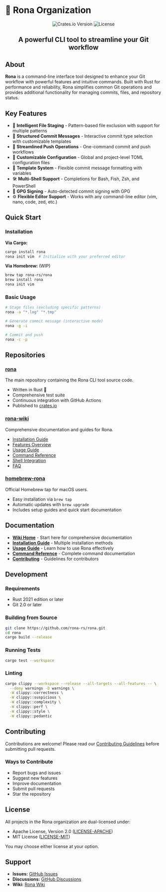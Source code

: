 # 🔌 Rona Organization

<p align="center">
  <img src="https://img.shields.io/crates/v/rona.svg" alt="Crates.io Version">
  <img src="https://img.shields.io/crates/l/rona" alt="License">
</p>

<h2 align="center">
  A powerful CLI tool to streamline your Git workflow
</h2>

## About

**Rona** is a command-line interface tool designed to enhance your Git workflow with powerful features and intuitive commands. Built with Rust for performance and reliability, Rona simplifies common Git operations and provides additional functionality for managing commits, files, and repository status.

## Key Features

- 🚀 **Intelligent File Staging** - Pattern-based file exclusion with support for multiple patterns
- 📝 **Structured Commit Messages** - Interactive commit type selection with customizable templates
- 🔄 **Streamlined Push Operations** - One-command commit and push workflows
- 🎯 **Customizable Configuration** - Global and project-level TOML configuration files
- 🎨 **Template System** - Flexible commit message formatting with variables
- 🛠 **Multi-Shell Support** - Completions for Bash, Fish, Zsh, and PowerShell
- 🔐 **GPG Signing** - Auto-detected commit signing with GPG
- ⚙️ **Flexible Editor Support** - Works with any command-line editor (vim, nano, code, zed, etc.)

## Quick Start

### Installation

**Via Cargo:**
```bash
cargo install rona
rona init vim  # Initialize with your preferred editor
```

**Via Homebrew:** (WIP)
```bash
brew tap rona-rs/rona
brew install rona
rona init vim
```

### Basic Usage

```bash
# Stage files (excluding specific patterns)
rona -a "*.log" "*.tmp"

# Generate commit message (interactive mode)
rona -g -i

# Commit and push
rona -c -p
```

## Repositories

### [rona](https://github.com/rona-rs/rona)
The main repository containing the Rona CLI tool source code.
- Written in Rust 🦀
- Comprehensive test suite
- Continuous integration with GitHub Actions
- Published to [crates.io](https://crates.io/crates/rona)

### [rona-wiki](https://github.com/rona-rs/rona-wiki)
Comprehensive documentation and guides for Rona.
- [Installation Guide](https://github.com/rona-rs/rona-wiki/blob/main/Installation.md)
- [Features Overview](https://github.com/rona-rs/rona-wiki/blob/main/Features.md)
- [Usage Guide](https://github.com/rona-rs/rona-wiki/blob/main/Usage-Guide.md)
- [Command Reference](https://github.com/rona-rs/rona-wiki/blob/main/Command-Reference.md)
- [Shell Integration](https://github.com/rona-rs/rona-wiki/blob/main/Shell-Integration.md)
- [FAQ](https://github.com/rona-rs/rona-wiki/blob/main/FAQ.md)

### [homebrew-rona](https://github.com/rona-rs/homebrew-rona)
Official Homebrew tap for macOS users.
- Easy installation via `brew tap`
- Automatic updates with `brew upgrade`
- Includes setup guides and quick start documentation

## Documentation

- **[Wiki Home](https://github.com/rona-rs/rona-wiki)** - Start here for comprehensive documentation
- **[Installation Guide](https://github.com/rona-rs/rona-wiki/blob/main/Installation.md)** - Multiple installation methods
- **[Usage Guide](https://github.com/rona-rs/rona-wiki/blob/main/Usage-Guide.md)** - Learn how to use Rona effectively
- **[Command Reference](https://github.com/rona-rs/rona-wiki/blob/main/Command-Reference.md)** - Complete command documentation
- **[Contributing](https://github.com/rona-rs/rona/blob/main/CONTRIBUTING.md)** - Guidelines for contributors

## Development

### Requirements
- Rust 2021 edition or later
- Git 2.0 or later

### Building from Source
```bash
git clone https://github.com/rona-rs/rona.git
cd rona
cargo build --release
```

### Running Tests
```bash
cargo test --workspace
```

### Linting
```bash
cargo clippy --workspace --release --all-targets --all-features -- \
  --deny warnings -D warnings \
  -W clippy::correctness \
  -W clippy::suspicious \
  -W clippy::complexity \
  -W clippy::perf \
  -W clippy::style \
  -W clippy::pedantic
```

## Contributing

Contributions are welcome! Please read our [Contributing Guidelines](https://github.com/rona-rs/rona/blob/main/CONTRIBUTING.md) before submitting pull requests.

### Ways to Contribute
- Report bugs and issues
- Suggest new features
- Improve documentation
- Submit pull requests
- Star the repository

## License

All projects in the Rona organization are dual-licensed under:
- Apache License, Version 2.0 ([LICENSE-APACHE](https://github.com/rona-rs/rona/blob/main/LICENCE-APACHE))
- MIT License ([LICENSE-MIT](https://github.com/rona-rs/rona/blob/main/LICENCE-MIT))

You may choose either license at your option.

## Support

- **Issues:** [GitHub Issues](https://github.com/rona-rs/rona/issues)
- **Discussions:** [GitHub Discussions](https://github.com/rona-rs/rona/discussions)
- **Wiki:** [Rona Wiki](https://github.com/rona-rs/rona-wiki)
